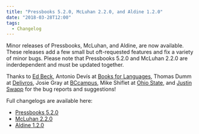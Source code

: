 ```yaml
---
title: "Pressbooks 5.2.0, McLuhan 2.2.0, and Aldine 1.2.0"
date: "2018-03-28T12:00"
tags:
  - Changelog
---
```


Minor releases of Pressbooks, McLuhan, and Aldine, are now available. These releases add a
few small but oft-requested features and fix a variety of minor bugs. Please note that
Pressbooks 5.2.0 and McLuhan 2.2.0 are inderdependent and must be updated together.

Thanks to [Ed Beck](http://ed-beck.com/), Antonio Devís at
[Books for Languages](https://books4languages.com/), Thomas Dumm at
[Delivros](https://www.delivros.ch/), Josie Gray at [BCcampus](https://bccampus.ca), Mike
Shiflet at [Ohio State](https://odee.osu.edu/digital-publishing), and
[Justin Swapp](https://justinswapp.com) for the bug reports and suggestions!

Full changelogs are available here:

- [Pressbooks 5.2.0](https://docs.pressbooks.org/changelog/pressbooks/#5-2-0)
- [McLuhan 2.2.0](https://docs.pressbooks.org/changelog/pressbooks-book/#2-2-0)
- [Aldine 1.2.0](https://docs.pressbooks.org/changelog/pressbooks-aldine/#1-2-0)
